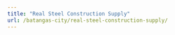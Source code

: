 ```yaml
---
title: "Real Steel Construction Supply"
url: /batangas-city/real-steel-construction-supply/
---
```

